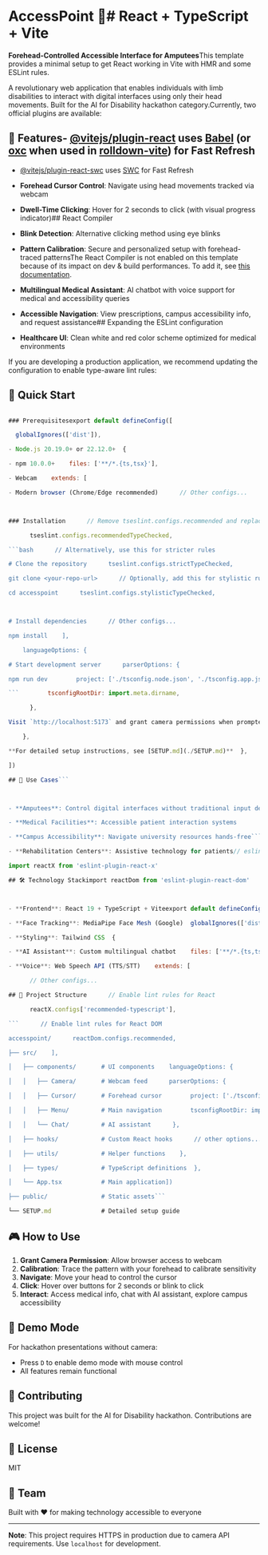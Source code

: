 # AccessPoint 🎯# React + TypeScript + Vite



**Forehead-Controlled Accessible Interface for Amputees**This template provides a minimal setup to get React working in Vite with HMR and some ESLint rules.



A revolutionary web application that enables individuals with limb disabilities to interact with digital interfaces using only their head movements. Built for the AI for Disability hackathon category.Currently, two official plugins are available:



## 🌟 Features- [@vitejs/plugin-react](https://github.com/vitejs/vite-plugin-react/blob/main/packages/plugin-react) uses [Babel](https://babeljs.io/) (or [oxc](https://oxc.rs) when used in [rolldown-vite](https://vite.dev/guide/rolldown)) for Fast Refresh

- [@vitejs/plugin-react-swc](https://github.com/vitejs/vite-plugin-react/blob/main/packages/plugin-react-swc) uses [SWC](https://swc.rs/) for Fast Refresh

- **Forehead Cursor Control**: Navigate using head movements tracked via webcam

- **Dwell-Time Clicking**: Hover for 2 seconds to click (with visual progress indicator)## React Compiler

- **Blink Detection**: Alternative clicking method using eye blinks

- **Pattern Calibration**: Secure and personalized setup with forehead-traced patternsThe React Compiler is not enabled on this template because of its impact on dev & build performances. To add it, see [this documentation](https://react.dev/learn/react-compiler/installation).

- **Multilingual Medical Assistant**: AI chatbot with voice support for medical and accessibility queries

- **Accessible Navigation**: View prescriptions, campus accessibility info, and request assistance## Expanding the ESLint configuration

- **Healthcare UI**: Clean white and red color scheme optimized for medical environments

If you are developing a production application, we recommend updating the configuration to enable type-aware lint rules:

## 🚀 Quick Start

```js

### Prerequisitesexport default defineConfig([

  globalIgnores(['dist']),

- Node.js 20.19.0+ or 22.12.0+  {

- npm 10.0.0+    files: ['**/*.{ts,tsx}'],

- Webcam    extends: [

- Modern browser (Chrome/Edge recommended)      // Other configs...



### Installation      // Remove tseslint.configs.recommended and replace with this

      tseslint.configs.recommendedTypeChecked,

```bash      // Alternatively, use this for stricter rules

# Clone the repository      tseslint.configs.strictTypeChecked,

git clone <your-repo-url>      // Optionally, add this for stylistic rules

cd accesspoint      tseslint.configs.stylisticTypeChecked,



# Install dependencies      // Other configs...

npm install    ],

    languageOptions: {

# Start development server      parserOptions: {

npm run dev        project: ['./tsconfig.node.json', './tsconfig.app.json'],

```        tsconfigRootDir: import.meta.dirname,

      },

Visit `http://localhost:5173` and grant camera permissions when prompted.      // other options...

    },

**For detailed setup instructions, see [SETUP.md](./SETUP.md)**  },

])

## 🎯 Use Cases```



- **Amputees**: Control digital interfaces without traditional input devicesYou can also install [eslint-plugin-react-x](https://github.com/Rel1cx/eslint-react/tree/main/packages/plugins/eslint-plugin-react-x) and [eslint-plugin-react-dom](https://github.com/Rel1cx/eslint-react/tree/main/packages/plugins/eslint-plugin-react-dom) for React-specific lint rules:

- **Medical Facilities**: Accessible patient interaction systems

- **Campus Accessibility**: Navigate university resources hands-free```js

- **Rehabilitation Centers**: Assistive technology for patients// eslint.config.js

import reactX from 'eslint-plugin-react-x'

## 🛠️ Technology Stackimport reactDom from 'eslint-plugin-react-dom'



- **Frontend**: React 19 + TypeScript + Viteexport default defineConfig([

- **Face Tracking**: MediaPipe Face Mesh (Google)  globalIgnores(['dist']),

- **Styling**: Tailwind CSS  {

- **AI Assistant**: Custom multilingual chatbot    files: ['**/*.{ts,tsx}'],

- **Voice**: Web Speech API (TTS/STT)    extends: [

      // Other configs...

## 📁 Project Structure      // Enable lint rules for React

      reactX.configs['recommended-typescript'],

```      // Enable lint rules for React DOM

accesspoint/      reactDom.configs.recommended,

├── src/    ],

│   ├── components/       # UI components    languageOptions: {

│   │   ├── Camera/       # Webcam feed      parserOptions: {

│   │   ├── Cursor/       # Forehead cursor        project: ['./tsconfig.node.json', './tsconfig.app.json'],

│   │   ├── Menu/         # Main navigation        tsconfigRootDir: import.meta.dirname,

│   │   └── Chat/         # AI assistant      },

│   ├── hooks/            # Custom React hooks      // other options...

│   ├── utils/            # Helper functions    },

│   ├── types/            # TypeScript definitions  },

│   └── App.tsx           # Main application])

├── public/               # Static assets```

└── SETUP.md              # Detailed setup guide
```

## 🎮 How to Use

1. **Grant Camera Permission**: Allow browser access to webcam
2. **Calibration**: Trace the pattern with your forehead to calibrate sensitivity
3. **Navigate**: Move your head to control the cursor
4. **Click**: Hover over buttons for 2 seconds or blink to click
5. **Interact**: Access medical info, chat with AI assistant, explore campus accessibility

## 🧪 Demo Mode

For hackathon presentations without camera:
- Press `D` to enable demo mode with mouse control
- All features remain functional

## 🤝 Contributing

This project was built for the AI for Disability hackathon. Contributions are welcome!

## 📄 License

MIT

## 👥 Team

Built with ❤️ for making technology accessible to everyone

---

**Note**: This project requires HTTPS in production due to camera API requirements. Use `localhost` for development.
